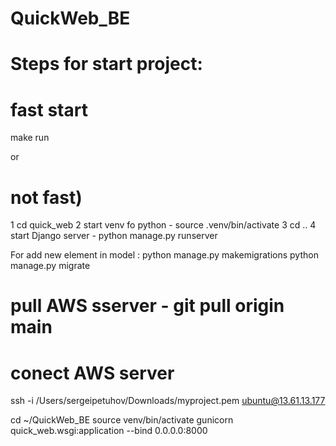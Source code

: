 # QuickWeb_BE

# Steps for start project:

# fast start

make run

or

# not fast)

1 cd quick_web
2 start venv fo python - source .venv/bin/activate
3 cd ..
4 start Django server - python manage.py runserver

For add new element in model : python manage.py makemigrations
python manage.py migrate

# pull AWS sserver - git pull origin main

# conect AWS server

ssh -i /Users/sergeipetuhov/Downloads/myproject.pem ubuntu@13.61.13.177

cd ~/QuickWeb_BE
source venv/bin/activate
gunicorn quick_web.wsgi:application --bind 0.0.0.0:8000
